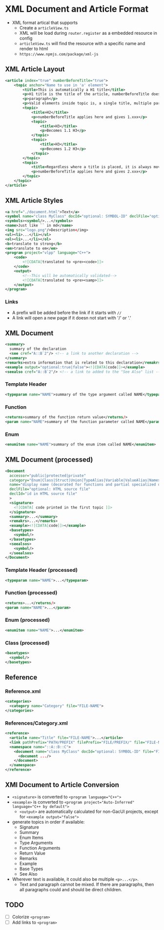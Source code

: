 # XML Document and Article Format

- XML format artical that supports
  - Create a `articleView.ts`
  - XML will be load during `router.register` as a embedded resource in config
  - `articleView.ts` will find the resource with a specific name and render to html
  - `https://www.npmjs.com/package/xml-js`

## XML Article Layout

```xml
<article index="true" numberBeforeTitle="true">
    <topic anchor="Name to use in 'a' element">
        <title>This is automatically a H1 title</title>
        <p>H1 title is the title of the article, numberBeforeTitle does not apply.</p>
        <p>paragraph</p>
        <p>Valid elements inside topic is, a single title, multiple pargraphcs and multiple topics</p>
        <topic>
            <title>H2</title>
            <p>numberBeforeTitle applies here and gives 1.xxx</p>
            <topic>
                <title>H3</title>
                <p>Becomes 1.1 H3</p>
            </topic>
            <topic>
                <title>H3</title>
                <p>Becomes 1.2 H3</p>
            </topic>
        </topic>
        <topic>
            <title>Regardless where a title is placed, it is always moved to the first</title>
            <p>numberBeforeTitle applies here and gives 2.xxx</p>
        </topic>
    </topic>
</article>
```

## XML Article Styles

```xml
<a href="./document.html">Text</a>
<symbol name="class MyClass" docId="optional: SYMBOL-ID" declFile="optional: HTML source file" declId="id in HTML source file"/>
<symbols><symbol/>...</symbols>
<name>Just like `` in md</name>
<img src="logo.png"/>Description</img>
<ul><li>...</li></ul>
<ol><li>...</li></ol>
<b>translate to strong</b>
<em>translate to em</em>
<program project="vlpp" language="C++">
    <code>
        <![CDATA[translated to <pre><code>]]>
    </code>
    <output>
        <!--This will be automatically validated-->
        <![CDATA[translated to <pre><samp>]]>
    </output>
</program>
```

### Links

- A prefix will be added before the link if it starts with `//`
- A link will open a new page if it doesn not start with '/' or '.'

## XML Document

```xml
<summary>
  summary of the declaration
  <see cref="A::B`2"/> <!-- a link to another declaration -->
</summary>
<remarks>extra information that is related to this declaration</remakrs>
<example output="optional:true|false"><![CDATA[code]]></example>
<seealso cref="A::B`2"/> <!-- a link to added to the "See Also" list -->
```

### Template Header

```xml
<typeparam name="NAME">summary of the type argument called NAME</typeparam>
```

### Function

```xml
<returns>summary of the function return value</returns/>
<param name="NAME">summary of the function parameter called NAME</param>
```

### Enum

```xml
<enumitem name="NAME">summary of the enum item called NAME</enumitem>
```

## XML Document (processed)

```xml
<Document
  accessor="public|protected|private"
  category="Enum|Class|Struct|Union|TypeAlias|Variable|ValueAlias|Namespace|Function"
  name="display name (decorated for functions and partial specialized declarations)"
  declFile="optional: HTML source file"
  declId="id in HTML source file"
  >
  <signature>
    <![CDATA[ code printed in the first topic ]]>
  </signature>
  <summary>...</summary>
  <remakrs>...</remarks>
  <example><![CDATA[code]]></example>
  <basetypes>
    <symbol/>
  </basetypes>
  <seealsos>
    <symbol/>
  </seealsos>
</Document>
```

### Template Header (processed)

```xml
<typeparam name="NAME">...</typeparam>
```

### Function (processed)

```xml
<returns>...</returns/>
<param name="NAME">...</param>
```

### Enum (processed)

```xml
<enumitem name="NAME">...</enumitem>
```

### Class (processed)

```xml
<basetypes>
  <symbol/>
</basetypes>
```

## Reference

### Reference.xml

```xml
<categories>
  <category name="Category" file="FILE-NAME">
</categories>
```

### References/Category.xml

```xml
<reference>
  <article name="Title" file="FILE-NAME">...</article>
  <link pathPrefix="PATH/PREFIX" filePrefix="FILE/PREFIX/" file="FILE-NAME"/>
  <namespace name="::A::B::C">
    <document name="class MyClass" docId="optional: SYMBOL-ID" file="FILE-NAME">
      <document .../>
    </document>
  </namespace>
</reference>
```

## XMl Document to Article Conversion

- `<signature>` is converted to `<program language="C++">`
- `<example>` is converted to `<program project="Auto-Inferred" language="C++ by default">`
  - `<output>` are automatically calculated for non-GacUI projects, except for `<example output="false">`
- generate topics in order if available:
  - Signature
  - Summary
  - Enum Items
  - Type Arguments
  - Function Arguments
  - Return Value
  - Remarks
  - Example
  - Base Types
  - See Also
- Wherever text is available, it could also be multiple `<p>...</p>`.
  - Text and paragraph cannot be mixed. If there are paragraphs, then all paragraphs could and should be direct children.

## TODO

- [ ] Colorize `<program>`
- [ ] Add links to `<program>`

